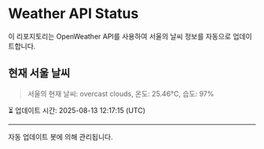 
# Weather API Status

이 리포지토리는 OpenWeather API를 사용하여 서울의 날씨 정보를 자동으로 업데이트합니다.

## 현재 서울 날씨
> 서울의 현재 날씨: overcast clouds, 온도: 25.46°C, 습도: 97%

⏳ 업데이트 시간: 2025-08-13 12:17:15 (UTC)

---
자동 업데이트 봇에 의해 관리됩니다.
